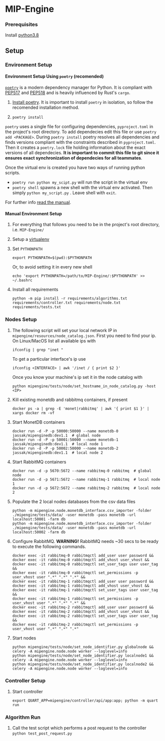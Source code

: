 # MIP-Engine

### Prerequisites
Install [python3.8](https://www.python.org/downloads/ "python3.8")


## Setup

### Environment Setup

#### Environment Setup Using `poetry` (recomended)

[`poetry`](https://python-poetry.org/ "poetry") is a modern dependency
manager for Python. It is compliant with
[PEP517](https://www.python.org/dev/peps/pep-0517/ "PEP 517") and
[PEP518](https://www.python.org/dev/peps/pep-0518/ "PEP 518") and is
heavily influenced by Rust's `cargo`.

1. [Install poetry](https://python-poetry.org/docs/ "Install poetry"). It
   is important to install `poetry` in isolation, so follow the
   recomended installation method.

2. ```poetry install```

`poetry` uses a single file for configuring dependencies,
`pyproject.toml` in the project's root directory. To add dependecies
edit this file or use `poetry add <PACKAGE>`. During `poetry install`
poetry resolves all dependencies and finds versions compliant with the
constraints described in `pyproject.toml`.  Then it creates a
`poetry.lock` file holding information about the exact versions of all
dependecies.  **It is important to commit this file to git since it
ensures exact synchronization of dependecies for all teammates**.

Once the virtual env is created you have two ways of running python scripts.
- ```poetry run python my_scipt.py``` will run the script in the virtual env
- ```poetry shell``` spawns a new shell with the virtual env activated. Then simply
  `python my_script.py` . Leave shell with `exit`.

For further info [read the manual](https://python-poetry.org/docs/ "manual").


#### Manual Environment Setup
1. For everything that follows you need to be in the project's root
   directory, i.e. `MIP-Engine/`

2. Setup a [virtualenv](https://docs.python.org/3.8/tutorial/venv.html
   "virtual environment")

3. Set `PYTHONPATH`
   ```
   export PYTHONPATH=$(pwd):$PYTHONPATH
   ```
   Or, to avoid setting it in every new shell
   ```
   echo 'export PYTHONPATH=/path/to/MIP-Engine/:$PYTHONPATH' >> ~/.bashrc
   ```

4. Install all requirements
   ```
   python -m pip install -r requirements/algorithms.txt requirements/controller.txt requirements/node.txt requirements/tests.txt
   ```


### Nodes Setup

1. The following script will set your local network IP in `mipengine/resources/node_catalog.json`.
   First you need to find your ip. On Linux/MacOS list all available ips with
   ```
   ifconfig | grep "inet "
   ```
   To get a particular interface's ip use
   ```
   ifconfig <INTERFACE> | awk '/inet / { print $2 }'
   ```
   Once you know your machine's ip set it in the node catalog with
   ```
   python mipengine/tests/node/set_hostname_in_node_catalog.py -host <IP>
   ```

2. Kill existing monetdb and rabbitmq containers, if present
   ```
   docker ps -a | grep -E 'monet|rabbitmq' | awk '{ print $1 }' | xargs docker rm -vf
   ```

3. Start MonetDB containers
   ```
   docker run -d -P -p 50000:50000 --name monetdb-0 jassak/mipenginedb:dev1.1  # global node
   docker run -d -P -p 50001:50000 --name monetdb-1 jassak/mipenginedb:dev1.1  # local node 1
   docker run -d -P -p 50002:50000 --name monetdb-2 jassak/mipenginedb:dev1.1  # local node 2
   ```

4. Start RabbitMQ containers
   ```
   docker run -d -p 5670:5672 --name rabbitmq-0 rabbitmq  # global node
   docker run -d -p 5671:5672 --name rabbitmq-1 rabbitmq  # local node 1
   docker run -d -p 5672:5672 --name rabbitmq-2 rabbitmq  # local node 2
   ```

5. Populate the 2 local nodes databases from the csv data files
   ```
   python -m mipengine.node.monetdb_interface.csv_importer -folder ./mipengine/tests/data/ -user monetdb -pass monetdb -url localhost:50001 -farm db
   python -m mipengine.node.monetdb_interface.csv_importer -folder ./mipengine/tests/data/ -user monetdb -pass monetdb -url localhost:50002 -farm db
   ```

6. Configure RabbitMQ. **WARNING!** RabbitMQ needs ~30 secs to be ready to execute the following commands.
   ```
   docker exec -it rabbitmq-0 rabbitmqctl add_user user password &&
   docker exec -it rabbitmq-0 rabbitmqctl add_vhost user_vhost &&
   docker exec -it rabbitmq-0 rabbitmqctl set_user_tags user user_tag &&
   docker exec -it rabbitmq-0 rabbitmqctl set_permissions -p user_vhost user ".*" ".*" ".*" &&
   docker exec -it rabbitmq-1 rabbitmqctl add_user user password &&
   docker exec -it rabbitmq-1 rabbitmqctl add_vhost user_vhost &&
   docker exec -it rabbitmq-1 rabbitmqctl set_user_tags user user_tag &&
   docker exec -it rabbitmq-1 rabbitmqctl set_permissions -p user_vhost user ".*" ".*" ".*" &&
   docker exec -it rabbitmq-2 rabbitmqctl add_user user password &&
   docker exec -it rabbitmq-2 rabbitmqctl add_vhost user_vhost &&
   docker exec -it rabbitmq-2 rabbitmqctl set_user_tags user user_tag &&
   docker exec -it rabbitmq-2 rabbitmqctl set_permissions -p user_vhost user ".*" ".*" ".*"
   ```

7. Start nodes
   ```
   python mipengine/tests/node/set_node_identifier.py globalnode && celery -A mipengine.node.node worker --loglevel=info
   python mipengine/tests/node/set_node_identifier.py localnode1 && celery -A mipengine.node.node worker --loglevel=info
   python mipengine/tests/node/set_node_identifier.py localnode2 && celery -A mipengine.node.node worker --loglevel=info
   ```

### Controller Setup

1. Start controller
   ```
   export QUART_APP=mipengine/controller/api/app:app; python -m quart run
   ```

### Algorithm Run

1. Call the test script which performs a post request to the controller
   ```python test_post_request.py```
